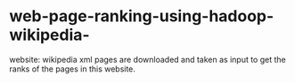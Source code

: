 # web-page-ranking-using-hadoop-wikipedia-
website: wikipedia xml pages are downloaded and taken as input to get the ranks of the pages in this website.
